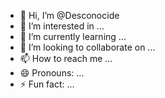 - 👋 Hi, I’m @Desconocide
- 👀 I’m interested in ...
- 🌱 I’m currently learning ...
- 💞️ I’m looking to collaborate on ...
- 📫 How to reach me ...
- 😄 Pronouns: ...
- ⚡ Fun fact: ...

<!---
Desconocide/Desconocide is a ✨ special ✨ repository because its `README.md` (this file) appears on your GitHub profile.
You can click the Preview link to take a look at your changes.
--->

